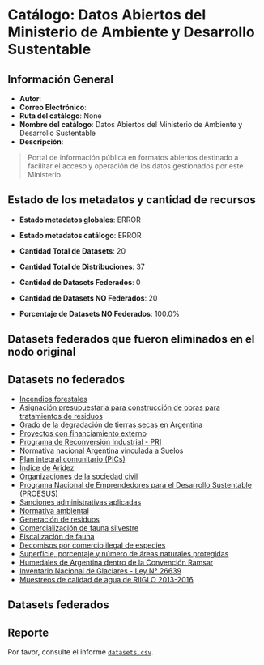 
# Catálogo: Datos Abiertos del Ministerio de Ambiente y Desarrollo Sustentable

## Información General

- **Autor**: 
- **Correo Electrónico**: 
- **Ruta del catálogo**: None
- **Nombre del catálogo**: Datos Abiertos del Ministerio de Ambiente y Desarrollo Sustentable
- **Descripción**:

> Portal de información pública en formatos abiertos destinado a facilitar el acceso y operación de los datos gestionados por este Ministerio.

## Estado de los metadatos y cantidad de recursos

- **Estado metadatos globales**: ERROR
- **Estado metadatos catálogo**: ERROR
- **Cantidad Total de Datasets**: 20
- **Cantidad Total de Distribuciones**: 37

- **Cantidad de Datasets Federados**: 0
- **Cantidad de Datasets NO Federados**: 20
- **Porcentaje de Datasets NO Federados**: 100.0%

## Datasets federados que fueron eliminados en el nodo original



## Datasets no federados

- [Incendios forestales](http://datos.ambiente.gob.ar/dataset/incendios-forestales)
- [Asignación presupuestaria para construcción de obras para tratamientos de residuos](http://observatoriorsu.ambiente.gob.ar)
- [Grado de la degradación de tierras secas en Argentina](www.desertificacion.gob.ar)
- [Proyectos con financiamiento externo](http://datos.ambiente.gob.ar/dataset/proyectos-con-financiamiento-externo)
- [Programa de Reconversión Industrial - PRI](http://datos.ambiente.gob.ar/dataset/programa-de-reconversion-industrial-pri)
- [Normativa nacional Argentina vinculada a Suelos](http://ambiente.gob.ar/suelos)
- [Plan integral comunitario (PICs)](http://datos.ambiente.gob.ar/dataset/plan-integral-comunitario-pics)
- [Índice de Aridez](www.desertificacion.gob.ar)
- [Organizaciones de la sociedad civil](http://datos.ambiente.gob.ar/dataset/organizaciones-de-la-sociedad-civil)
- [Programa Nacional de Emprendedores para el Desarrollo Sustentable (PROESUS)](https://proesus.ambiente.gob.ar/)
- [Sanciones administrativas aplicadas](http://datos.ambiente.gob.ar/dataset/sanciones-administrativas-aplicadas)
- [Normativa ambiental](http://datos.ambiente.gob.ar/dataset/normativa-ambiental)
- [Generación de residuos](http://observatoriorsu.ambiente.gob.ar)
- [Comercialización de fauna silvestre](http://datos.ambiente.gob.ar/dataset/comercializacion-de-fauna-silvestre)
- [Fiscalización de fauna](http://datos.ambiente.gob.ar/dataset/fiscalizacion-de-fauna)
- [Decomisos por comercio ilegal de especies](http://datos.ambiente.gob.ar/dataset/decomisos-por-comercio-ilegal-de-especies)
- [Superficie, porcentaje y número de áreas naturales protegidas](http://datos.ambiente.gob.ar/dataset/superficie-porcentaje-y-numero-de-areas-naturales-protegidas)
- [Humedales de Argentina dentro de la Convención Ramsar](http://datos.ambiente.gob.ar/dataset/humedales-de-argentina-dentro-de-la-convencion-ramsar)
- [Inventario Nacional de Glaciares - Ley N° 26639](www.glaciaresargentinos.gob.ar)
- [Muestreos de calidad de agua de RIIGLO 2013-2016](http://calidaddeagua.ambiente.gob.ar)

## Datasets federados



## Reporte

Por favor, consulte el informe [`datasets.csv`](datasets.csv).
